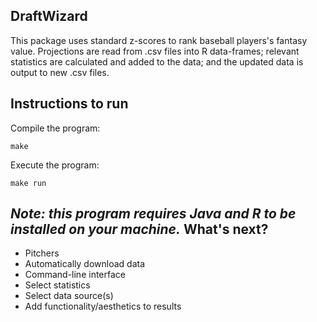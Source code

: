 DraftWizard
--
This package uses standard z-scores to rank baseball players's fantasy value. Projections are read from .csv files into R data-frames; relevant statistics are calculated and added to the data; and the updated data is output to new .csv files.

Instructions to run
--
Compile the program: 

`make`

Execute the program:

`make run`

*Note: this program requires Java and R to be installed on your machine.*
What's next?
--
- Pitchers
- Automatically download data
- Command-line interface
- Select statistics
- Select data source(s)
- Add functionality/aesthetics to results